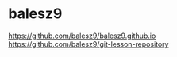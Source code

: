 # balesz9
https://github.com/balesz9/balesz9.github.io
https://github.com/balesz9/git-lesson-repository
